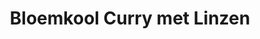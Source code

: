 ---
title: Bloemkool Curry met Linzen
description: Romige curry met bloemkool, linzen en kokosmelk
image: https://images.unsplash.com/photo-1631452180519-c014fe946bc7
categories: [Diner, Vegetarisch, Koolhydraatarm]
tijd: 35
portions: 4
ingredients:
  - 1 grote bloemkool
  - 200g rode linzen
  - 1 ui
  - 3 tenen knoflook
  - 1 blik kokosmelk
  - 2 el kerriepoeder
  - 1 tl kurkuma
  - 1 tl komijnpoeder
  - 400ml groentebouillon
  - 2 el kokosolie
  - Verse koriander
  - Limoen
instructions:
  - Snijd de bloemkool in roosjes.
  - Snipper ui en knoflook fijn.
  - Verhit kokosolie en fruit ui en knoflook.
  - Voeg specerijen toe en bak kort mee.
  - Voeg bloemkool, linzen, kokosmelk en bouillon toe.
  - Laat 20-25 minuten zachtjes koken.
  - Breng op smaak met limoensap.
  - Garneer met verse koriander.
---